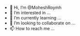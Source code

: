 - 👋 Hi, I’m @MoheshRoymh
- 👀 I’m interested in ...
- 🌱 I’m currently learning ...
- 💞️ I’m looking to collaborate on ...
- 📫 How to reach me ...

<!---
MoheshRoymh/MoheshRoymh is a ✨ special ✨ repository because its `README.md` (this file) appears on your GitHub profile.
You can click the Preview link to take a look at your changes.
--->
